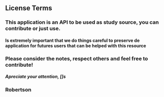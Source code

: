 ## License Terms

### This application is an API to be used as study source, you can contribute or just use. 

#### Is extremely important that we do things careful to preserve de application for futures users that can be helped with this resource

### Please consider the notes, respect others and feel free to contribute!

##### Apreciate your attention, []s
### Robertson